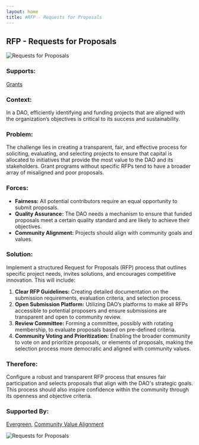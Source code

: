 ```yaml
---
layout: home
title: #RFP - Requests for Proposals
---
```


## RFP - Requests for Proposals

![Requests for Proposals](./output/illustration/requests_for_proposals_illustration_v3.png)

### Supports:
[Grants](./grants.html)

### Context:
In a DAO, efficiently identifying and funding projects that are aligned with the organization’s objectives is critical to its success and sustainability.

### Problem:
The challenge lies in creating a transparent, fair, and effective process for soliciting, evaluating, and selecting projects to ensure that capital is allocated to initiatives that provide the most value to the DAO and its stakeholders.  Grant programs without specific RFPs tend to have a broader array of misaligned and poor proposals.

### Forces:
- **Fairness:** All potential contributors require an equal opportunity to submit proposals.
- **Quality Assurance:** The DAO needs a mechanism to ensure that funded proposals meet a certain quality standard and are likely to achieve their objectives.
- **Community Alignment:** Projects should align with community goals and values.

### Solution:
Implement a structured Request for Proposals (RFP) process that outlines specific project needs, invites solutions, and encourages competitive innovation. This will include:
1. **Clear RFP Guidelines:** Creating detailed documentation on the submission requirements, evaluation criteria, and selection process.
2. **Open Submission Platform:** Utilizing DAO’s platforms to make all RFPs accessible to potential proposers and ensure submissions are transparent and open to community review.
3. **Review Committee:** Forming a committee, possibly with rotating membership, to evaluate proposals based on pre-defined criteria.
4. **Community Voting and Prioritization:** Enabling the broader community to vote on and prioritize proposals, or elements of proposals, making the selection process more democratic and aligned with community values.

### Therefore:
Configure a robust and transparent RFP process that ensures fair participation and selects proposals that align with the DAO's strategic goals. This process should also inspire confidence within the community through its openness and objective criteria.

### Supported By:
[Evergreen](./evergreen.html), [Community Value Alignment](./community_value_alignment.html)

![Requests for Proposals](./output/requests_for_proposals_specific_graph_v3.png)
